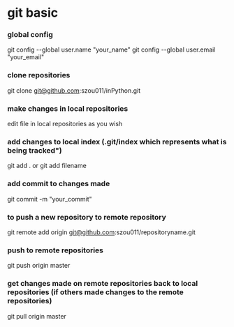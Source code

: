 git basic
==========================================

### global config
git config --global user.name "your_name" 
git config --global user.email "your_email"

### clone repositories
git clone git@github.com:szou011/inPython.git

### make changes in local repositories
edit file in local repositories as you wish

### add changes to local index (.git/index which represents what is being tracked")
git add . or git add filename

### add commit to changes made
git commit -m "your_commit"

### to push a new repository to remote repository
git remote add origin git@github.com:szou011/repositoryname.git

### push to remote repositories
git push origin master

### get changes made on remote repositories back to local repositories (if others made changes to the remote repositories)
git pull origin master
